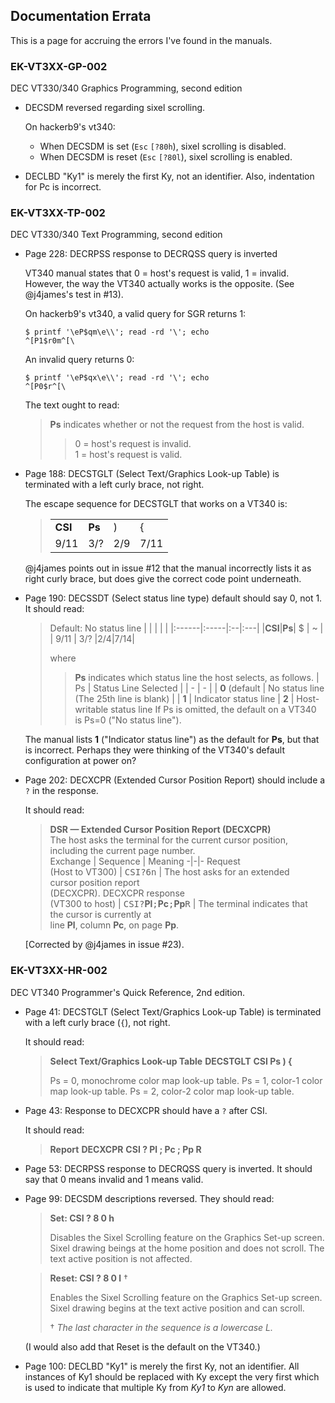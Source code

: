 ## Documentation Errata

This is a page for accruing the errors I've found in the manuals.

### EK-VT3XX-GP-002

DEC VT330/340 Graphics Programming, second edition

* DECSDM reversed regarding sixel scrolling.

  On hackerb9's vt340:
  - When DECSDM is set (`Esc` `[?80h`), sixel scrolling is disabled. 
  - When DECSDM is reset (`Esc` `[?80l`), sixel scrolling is enabled.

* DECLBD "Ky1" is merely the first Ky, not an identifier. Also,
  indentation for Pc is incorrect.


### EK-VT3XX-TP-002

DEC VT330/340 Text Programming, second edition

* Page 228: DECRPSS response to DECRQSS query is inverted

  VT340 manual states that 0 = host's request is valid, 1 = invalid.
  However, the way the VT340 actually works is the opposite. (See
  @j4james's test in #13).

  On hackerb9's vt340, a valid query for SGR returns 1:
  ```
  $ printf '\eP$qm\e\\'; read -rd '\'; echo
  ^[P1$r0m^[\
  ```

  An invalid query returns 0:
  ```
  $ printf '\eP$qx\e\\'; read -rd '\'; echo
  ^[P0$r^[\
  ```
  
  The text ought to read:
  
  > **Ps** indicates whether or not the request from the host is
  > valid.
  >> 0 = host's request is invalid.<br/>
  >> 1 = host's request is valid.

* Page 188: DECSTGLT (Select Text/Graphics Look-up Table) is
  terminated with a left curly brace, not right.

  The escape sequence for DECSTGLT that works on a VT340 is:

  > |       |      |   |    |
  > |:------|:-----|:--|:---|
  > |**CSI**|**Ps**| ) | {  |
  > |  9/11 |  3/? |2/9|7/11|

  @j4james points out in issue #12 that the manual incorrectly lists
  it as right curly brace, but does give the correct code point
  underneath. 

* Page 190: DECSSDT (Select status line type) default should say 0,
  not 1. It should read:
  
  > Default: No status line
  > |       |      |   |    |
  > |:------|:-----|:--|:---|
  > |**CSI**|**Ps**| $ | ~  |
  > |  9/11 |  3/? |2/4|7/14|
  >
  > where
  >> **Ps** indicates which status line the host selects, as follows.
  >> | Ps | Status Line Selected |
  >> | - | - |
  >> | **0** (default | No status line<br/>(The 25th line is blank) |
  >> | **1** | Indicator status line
  >> | **2** | Host-writable status line
  If Ps is omitted, the default on a VT340 is Ps=0 ("No status line").

  The manual lists **1** ("Indicator status line") as the default for
  **Ps**, but that is incorrect. Perhaps they were thinking of the
  VT340's default configuration at power on?

* Page 202: DECXCPR (Extended Cursor Position Report) should include a
  `?` in the response.
  
  It should read:

  > **DSR &mdash; Extended Cursor Position Report (DECXCPR)**<br/>
  > The host asks the terminal for the current cursor position,
  including the current page number.<br/>
  > Exchange | Sequence | Meaning
  > -|-|-
  > Request<br/>(Host to VT300) | <kbd>CSI</kbd><kbd>?</kbd><kbd>6</kbd><kbd>n</kbd> | The host asks for an extended<br/>cursor position report<br/>(DECXCPR).
  > DECXCPR response<br/>(VT300 to host) | <span><kbd>CSI</kbd><kbd>?</kbd>**Pl**<kbd>;</kbd>**Pc**<kbd>;</kbd>**Pp**<kbd>R</kbd></span> | The terminal indicates that<br/>the cursor is currently at<br/>line **Pl**, column **Pc**, on page **Pp**.

  [Corrected by @j4james in issue #23).


### EK-VT3XX-HR-002

DEC VT340 Programmer's Quick Reference, 2nd edition.

* Page 41: DECSTGLT (Select Text/Graphics Look-up Table) is terminated
  with a left curly brace (`{`), not right.
  
  It should read:
  
  > **Select Text/Graphics Look-up Table**
  > **DECSTGLT**
  > **CSI Ps ) {**
  >
  > Ps = 0, monochrome color map look-up table.
  > Ps = 1, color-1 color map look-up table.
  > Ps = 2, color-2 color map look-up table.

* Page 43: Response to DECXCPR should have a `?` after CSI. 

  It should read:
  
  > **Report**
  > **DECXCPR**
  > **CSI ? Pl ; Pc ; Pp R**

* Page 53: DECRPSS response to DECRQSS query is inverted. It should
  say that 0 means invalid and 1 means valid.
  
* Page 99: DECSDM descriptions reversed. They should read:

	> **Set: CSI ? 8 0 h**
	> 
	> Disables the Sixel Scrolling feature on the Graphics Set-up
	> screen. Sixel drawing beings at the home position and does not
	> scroll. The text active position is not affected.

    > **Reset: CSI ? 8 0 l** †
	> 
	> Enables the Sixel Scrolling feature on the Graphics Set-up
	> screen. Sixel drawing begins at the text active position and can
	> scroll.
	>
	> † _The last character in the sequence is a lowercase L._

  (I would also add that Reset is the default on the VT340.)

* Page 100: DECLBD "Ky1" is merely the first Ky, not an identifier.
  All instances of Ky1 should be replaced with Ky except the very
  first which is used to indicate that multiple Ky from _Ky1_ to _Kyn_
  are allowed.



